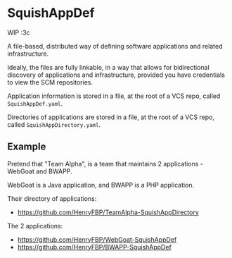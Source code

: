 # SquishAppDef

WIP :3c

A file-based, distributed way of defining software applications and related infrastructure.

Ideally, the files are fully linkable, in a way that allows for bidirectional discovery of applications and infrastructure, provided you have credentials to view the SCM repositories.

Application information is stored in a file, at the root of a VCS repo, called `SquishAppDef.yaml`.

Directories of applications are stored in a file, at the root of a VCS repo, called `SquishAppDirectory.yaml`.

## Example

Pretend that "Team Alpha", is a team that maintains 2 applications - WebGoat and BWAPP.

WebGoat is a Java application, and BWAPP is a PHP application.

Their directory of applications:

- https://github.com/HenryFBP/TeamAlpha-SquishAppDirectory

The 2 applications:

- https://github.com/HenryFBP/WebGoat-SquishAppDef
- https://github.com/HenryFBP/BWAPP-SquishAppDef
